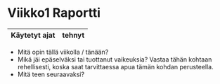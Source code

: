 # Viikko1 Raportti
| Käytetyt ajat | tehnyt |
| :----------:    | :-----------:   |

* Mitä opin tällä viikolla / tänään?
* Mikä jäi epäselväksi tai tuottanut vaikeuksia? Vastaa tähän kohtaan rehellisesti, koska saat tarvittaessa apua tämän kohdan perusteella.
* Mitä teen seuraavaksi?
    